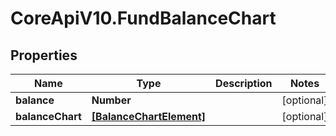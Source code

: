 # CoreApiV10.FundBalanceChart

## Properties
Name | Type | Description | Notes
------------ | ------------- | ------------- | -------------
**balance** | **Number** |  | [optional] 
**balanceChart** | [**[BalanceChartElement]**](BalanceChartElement.md) |  | [optional] 


